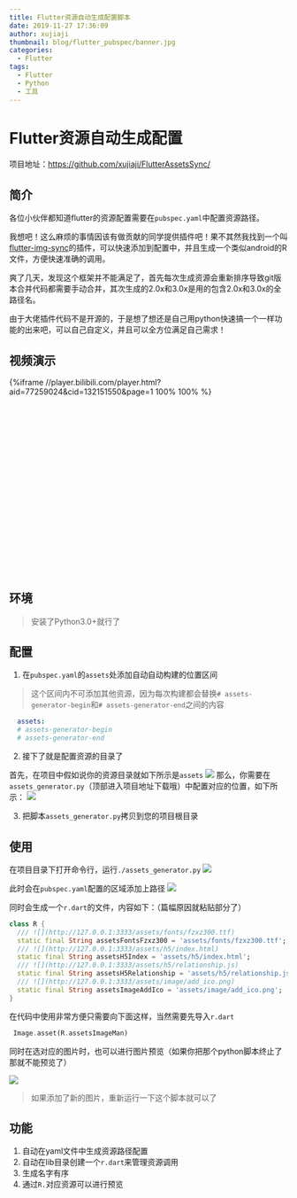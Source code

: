 ```yaml
---
title: Flutter资源自动生成配置脚本
date: 2019-11-27 17:36:09
author: xujiaji
thumbnail: blog/flutter_pubspec/banner.jpg
categories:
  - Flutter
tags:
  - Flutter
  - Python
  - 工具
---
```


# Flutter资源自动生成配置

项目地址：<https://github.com/xujiaji/FlutterAssetsSync/>

## 简介

各位小伙伴都知道flutter的资源配置需要在`pubspec.yaml`中配置资源路径。

我想吧！这么麻烦的事情因该有做贡献的同学提供插件吧！果不其然我找到一个叫[flutter-img-sync](https://github.com/Leo0618/flutter-img-sync)的插件，可以快速添加到配置中，并且生成一个类似android的R文件，方便快速准确的调用。

爽了几天，发现这个框架并不能满足了，首先每次生成资源会重新排序导致git版本合并代码都需要手动合并，其次生成的2.0x和3.0x是用的包含2.0x和3.0x的全路径名。

由于大佬插件代码不是开源的，于是想了想还是自己用python快速搞一个一样功能的出来吧，可以自己自定义，并且可以全方位满足自己需求！

## 视频演示

<div style="width: 100%; display: inline-block; position: relative; padding-top: 70%; display: block; content: '';">
    <div style="position: absolute; top: 0; bottom: 0; right: 0; left: 0;">
    {%iframe //player.bilibili.com/player.html?aid=77259024&cid=132151550&page=1 100% 100% %}
    </div>
</div>

## 环境

> 安装了Python3.0+就行了

## 配置

1. 在`pubspec.yaml`的`assets`处添加自动自动构建的位置区间

> 这个区间内不可添加其他资源，因为每次构建都会替换`# assets-generator-begin`和`# assets-generator-end`之间的内容

```yaml
  assets:
  # assets-generator-begin
  # assets-generator-end
```

2. 接下了就是配置资源的目录了

首先，在项目中假如说你的资源目录就如下所示是`assets`
![](blog/flutter_pubspec/55813610-18E1-478F-BBFD-C24D4307F949.png)
那么，你需要在`assets_generator.py`（顶部进入项目地址下载哦）中配置对应的位置，如下所示：
![](blog/flutter_pubspec/B8358DF2-32C5-4D24-B7DC-D6062B42AA31.png)

3. 把脚本`assets_generator.py`拷贝到您的项目根目录

## 使用

在项目目录下打开命令行，运行`./assets_generator.py`
![](blog/flutter_pubspec/1F3A4EDA-47F3-4236-9ED6-39076479FF7F.png)

此时会在`pubspec.yaml`配置的区域添加上路径
![](blog/flutter_pubspec/21218262-4206-424D-A578-DE1A968BAE4B.png)

同时会生成一个`r.dart`的文件，内容如下：（篇幅原因就粘贴部分了）
```dart
class R {
  /// ![](http://127.0.0.1:3333/assets/fonts/fzxz300.ttf)
  static final String assetsFontsFzxz300 = 'assets/fonts/fzxz300.ttf';
  /// ![](http://127.0.0.1:3333/assets/h5/index.html)
  static final String assetsH5Index = 'assets/h5/index.html';
  /// ![](http://127.0.0.1:3333/assets/h5/relationship.js)
  static final String assetsH5Relationship = 'assets/h5/relationship.js';
  /// ![](http://127.0.0.1:3333/assets/image/add_ico.png)
  static final String assetsImageAddIco = 'assets/image/add_ico.png';
}
```

在代码中使用非常方便只需要向下面这样，当然需要先导入`r.dart`

```dart
 Image.asset(R.assetsImageMan)
```

同时在选对应的图片时，也可以进行图片预览（如果你把那个python脚本终止了那就不能预览了）

![](blog/flutter_pubspec/241D6239-21E2-4651-9840-576E094997C8.png)

> 如果添加了新的图片，重新运行一下这个脚本就可以了

## 功能

1. 自动在yaml文件中生成资源路径配置
2. 自动在lib目录创建一个`r.dart`来管理资源调用
3. 生成名字有序
4. 通过`R.`对应资源可以进行预览
